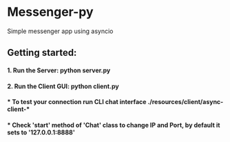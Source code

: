 # Messenger-py
 Simple messenger app using asyncio


## Getting started:
#### 1. Run the Server: python server.py
#### 2. Run the Client GUI: python client.py

#### * To test your connection run CLI chat interface ./resources/client/async-client-*

#### * Check 'start' method of 'Chat' class to change IP and Port, by default it sets to '127.0.0.1:8888'